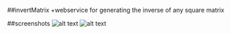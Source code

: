 ##invertMatrix
+webservice for generating the inverse of any square matrix

##screenshots
![alt text](http://maltin.pisces.uberspace.de/public/it2_screen1.png)
![alt text](http://maltin.pisces.uberspace.de/public/it2_screen2.png)